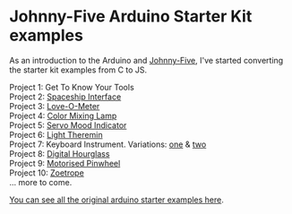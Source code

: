# Johnny-Five Arduino Starter Kit examples

As an introduction to the Arduino and [Johnny-Five](https://github.com/rwaldron/johnny-five), I've started converting the starter kit examples from C to JS.

Project 1: Get To Know Your Tools  
Project 2: [Spaceship Interface](./spaceship-interface.js)  
Project 3: [Love-O-Meter](./love-o-meter.js)  
Project 4: [Color Mixing Lamp](color-mixing-lamp.js)  
Project 5: [Servo Mood Indicator](./mood-indicator.js)  
Project 6: [Light Theremin](./light-theremin.js)  
Project 7: Keyboard Instrument. Variations: [ one](./keyboard-instrument-1.js) & [ two](./keyboard-instrument-2.js)  
Project 8: [Digital Hourglass](./digital-hourglass.js)  
Project 9: [Motorised Pinwheel](./motorised-pinwheel.js)  
Project 10: [Zoetrope](./zoetrope.js)  
... more to come.

[You can see all the original arduino starter examples here](https://github.com/arduino/Arduino/tree/master/build/shared/examples/10.StarterKit).

